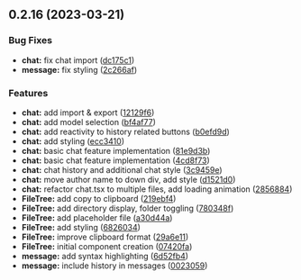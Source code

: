 ## 0.2.16 (2023-03-21)


### Bug Fixes

* **chat:** fix chat import ([dc175c1](https://github.com/Unnamed-GameDev-Studio/daedalus-homeport/commit/dc175c12b0ffe5d4399ae8b266d51eb17d0d700a))
* **message:** fix styling ([2c266af](https://github.com/Unnamed-GameDev-Studio/daedalus-homeport/commit/2c266af25a48c9040b063ce106f256c99d6ca318))


### Features

* **chat:** add import & export ([12129f6](https://github.com/Unnamed-GameDev-Studio/daedalus-homeport/commit/12129f609f001ac0a521fb5f306f0b2599d2140e))
* **chat:** add model selection ([bf4af77](https://github.com/Unnamed-GameDev-Studio/daedalus-homeport/commit/bf4af77675fd8612267a72b57d4b7290ee51c50d))
* **chat:** add reactivity to history related buttons ([b0efd9d](https://github.com/Unnamed-GameDev-Studio/daedalus-homeport/commit/b0efd9d2c7c5c88b83a240ce6495f1deec147ea0))
* **chat:** add styling ([ecc3410](https://github.com/Unnamed-GameDev-Studio/daedalus-homeport/commit/ecc3410342bfa01598df827883808a426d2bd647))
* **chat:** basic chat feature implementation ([81e9d3b](https://github.com/Unnamed-GameDev-Studio/daedalus-homeport/commit/81e9d3ba2a1b21304e820e6e28335ef024042765))
* **chat:** basic chat feature implementation ([4cd8f73](https://github.com/Unnamed-GameDev-Studio/daedalus-homeport/commit/4cd8f73cc6e0efa047c591f462f145d91a66143f))
* **chat:** chat history and additional chat style ([3c9459e](https://github.com/Unnamed-GameDev-Studio/daedalus-homeport/commit/3c9459efebebb57919cab437ae2f74c04508997d))
* **chat:** move author name to down div, add style ([d1521d0](https://github.com/Unnamed-GameDev-Studio/daedalus-homeport/commit/d1521d056465fe37401bc61e34f980cbc50cfb36))
* **chat:** refactor chat.tsx to multiple files, add loading animation ([2856884](https://github.com/Unnamed-GameDev-Studio/daedalus-homeport/commit/2856884d6c9c3b7f50a737b059ed0de13c91d317))
* **FileTree:** add copy to clipboard ([219ebf4](https://github.com/Unnamed-GameDev-Studio/daedalus-homeport/commit/219ebf48368ae6304906f01f5548b0fa055be837))
* **FileTree:** add directory display, folder toggling ([780348f](https://github.com/Unnamed-GameDev-Studio/daedalus-homeport/commit/780348fc30899b3fbb21adf995f24ee49ca9364c))
* **FileTree:** add placeholder file ([a30d44a](https://github.com/Unnamed-GameDev-Studio/daedalus-homeport/commit/a30d44a701513c10d70b4410fff63b77cc7da95b))
* **FileTree:** add styling ([6826034](https://github.com/Unnamed-GameDev-Studio/daedalus-homeport/commit/68260343195f3e32f427421514f051bf68d5f21a))
* **FileTree:** improve clipboard format ([29a6e11](https://github.com/Unnamed-GameDev-Studio/daedalus-homeport/commit/29a6e11946a1e2d6b2c263ef6aaeac7a1b168935))
* **FileTree:** initial component creation ([07420fa](https://github.com/Unnamed-GameDev-Studio/daedalus-homeport/commit/07420fa69d1967b2fee91199ec484542d734bf53))
* **message:** add syntax highlighting ([6d52fb4](https://github.com/Unnamed-GameDev-Studio/daedalus-homeport/commit/6d52fb4f407b8e12e8ef333376dd2e1c0ba15e56))
* **message:** include history in messages ([0023059](https://github.com/Unnamed-GameDev-Studio/daedalus-homeport/commit/002305980fce3f7468840a69fec72067de381762))



